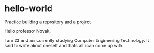 # hello-world
Practice building a repository and a project

Hello professor Novak,

I am 23 and am currently studying Computer Engineering Technology. It said to write about oneself and thats all i can come up with.
